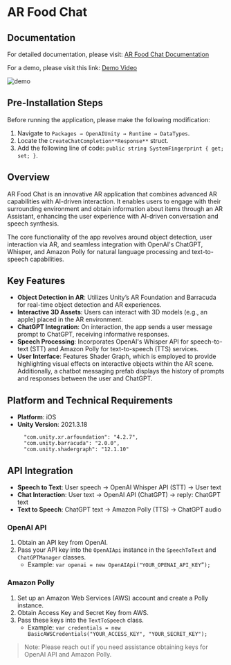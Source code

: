 # AR Food Chat

## Documentation
For detailed documentation, please visit: [AR Food Chat Documentation](https://docs.google.com/document/d/1nZxGlG1p7KXSEAtTChv40D7kMs2SQ1lDM1qrsHjhr4g/edit?usp=sharing)

For a demo, please visit this link: [Demo Video](https://youtu.be/OvZavwg-3Z4?si=-xdcde0flM5MaRlu)

![demo](Sample/demo.gif)

## Pre-Installation Steps
Before running the application, please make the following modification:
1. Navigate to `Packages → OpenAIUnity → Runtime → DataTypes`.
2. Locate the `CreateChatCompletion**Response**` struct.
3. Add the following line of code: `public string SystemFingerprint { get; set; }`.
   
## Overview
AR Food Chat is an innovative AR application that combines advanced AR capabilities with AI-driven interaction. It enables users to engage with their surrounding environment and obtain information about items through an AR Assistant, enhancing the user experience with AI-driven conversation and speech synthesis. 

The core functionality of the app revolves around object detection, user interaction via AR, and seamless integration with OpenAI's ChatGPT, Whisper, and Amazon Polly for natural language processing and text-to-speech capabilities.

## Key Features
- **Object Detection in AR**: Utilizes Unity’s AR Foundation and Barracuda for real-time object detection and AR experiences.
- **Interactive 3D Assets**: Users can interact with 3D models (e.g., an apple) placed in the AR environment.
- **ChatGPT Integration**: On interaction, the app sends a user message prompt to ChatGPT, receiving informative responses.
- **Speech Processing**: Incorporates OpenAI's Whisper API for speech-to-text (STT) and Amazon Polly for text-to-speech (TTS) services.
- **User Interface**: Features Shader Graph, which is employed to provide highlighting visual effects on interactive objects within the AR scene. Additionally, a chatbot messaging prefab displays the history of prompts and responses between the user and ChatGPT.

## Platform and Technical Requirements
- **Platform**: iOS
- **Unity Version**: 2021.3.18
  ```plaintext
    "com.unity.xr.arfoundation": "4.2.7",
    "com.unity.barracuda": "2.0.0",
    "com.unity.shadergraph": "12.1.10"
## API Integration
- **Speech to Text**: User speech → OpenAI Whisper API (STT) → User text
- **Chat Interaction**: User text → OpenAI API (ChatGPT) → reply: ChatGPT text
- **Text to Speech**: ChatGPT text → Amazon Polly (TTS) → ChatGPT audio

### OpenAI API
1. Obtain an API key from OpenAI.
2. Pass your API key into the `OpenAIApi` instance in the `SpeechToText` and `ChatGPTManager` classes.
   - Example: `var openai = new OpenAIApi("YOUR_OPENAI_API_KEY”);`

### Amazon Polly
1. Set up an Amazon Web Services (AWS) account and create a Polly instance.
2. Obtain Access Key and Secret Key from AWS.
3. Pass these keys into the `TextToSpeech` class.
   - Example: `var credentials = new BasicAWSCredentials("YOUR_ACCESS_KEY", "YOUR_SECRET_KEY");`

> Note: Please reach out if you need assistance obtaining keys for OpenAI API and Amazon Polly.
